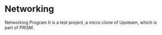 # Networking
Networking Program
It is a test project, a micro clone of Upsteam, which is part of PRISM.
